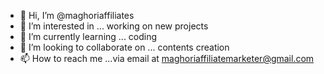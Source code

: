 - 👋 Hi, I’m @maghoriaffiliates
- 👀 I’m interested in ... working on new projects
- 🌱 I’m currently learning ... coding
- 💞️ I’m looking to collaborate on ... contents creation
- 📫 How to reach me ...via email at maghoriaffiliatemarketer@gmail.com

<!---
maghoriaffiliates/maghoriaffiliates is a ✨ special ✨ repository because its `README.md` (this file) appears on your GitHub profile.
You can click the Preview link to take a look at your changes.
--->
